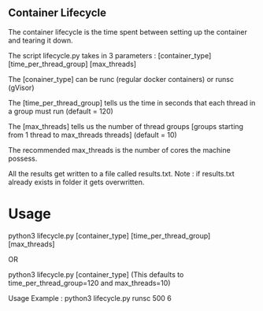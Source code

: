 ## Container Lifecycle

The container lifecycle is the time spent between setting up the container and tearing it down.


The script lifecycle.py takes in 3 parameters : \[container_type] \[time_per_thread_group] \[max_threads]

The \[conainer_type] can be runc (regular docker containers) or runsc (gVisor)

The \[time_per_thread_group] tells us the time in seconds that each thread in a group must run (default = 120)

The \[max_threads] tells us the number of thread groups [groups starting from 1 thread to max_threads threads] (default = 10)

The recommended max_threads is the number of cores the machine possess.


All the results get written to a file called results.txt. Note : if results.txt already exists in folder it gets overwritten.


# Usage

python3 lifecycle.py \[container_type] \[time_per_thread_group] \[max_threads]

OR

python3 lifecycle.py \[container_type]
(This defaults to time_per_thread_group=120 and max_threads=10)

Usage Example : python3 lifecycle.py runsc 500 6
